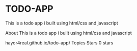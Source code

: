 # TODO-APP
This is a todo app i built using html/css and javascript


About
This is a todo app i built using html/css and javascript

hayor4real.github.io/todo-app/
Topics
Stars
 0 stars
